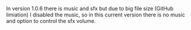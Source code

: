 In version 1.0.6 there is music and sfx but due to big file size (GitHub limiation) I disabled the music, so in this current version there is no music and option to control the sfx volume.
